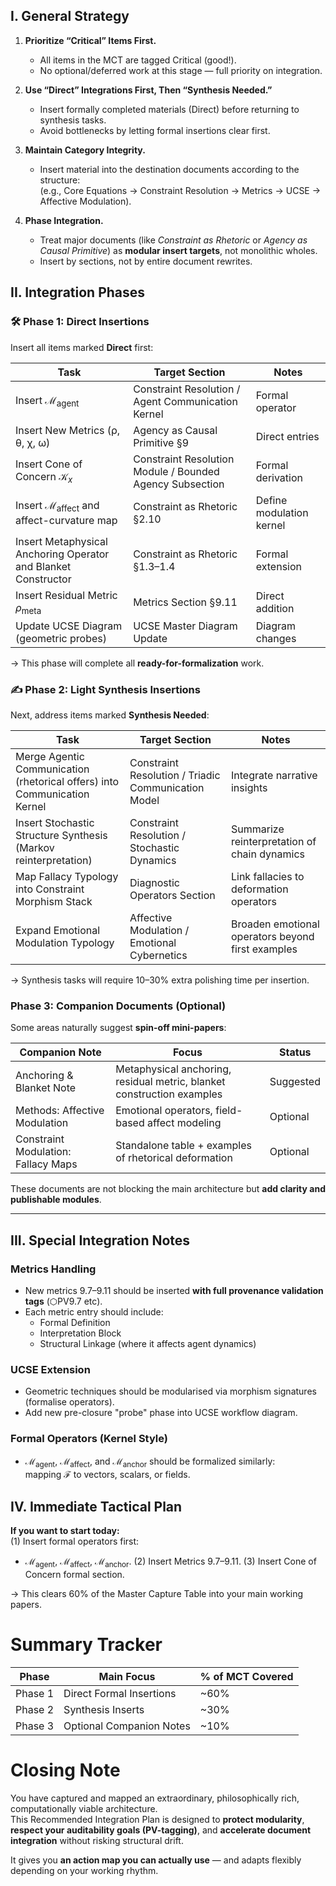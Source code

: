 ## I. General Strategy

1. **Prioritize “Critical” Items First.**
    - All items in the MCT are tagged Critical (good!).
    - No optional/deferred work at this stage — full priority on integration.
        
2. **Use “Direct” Integrations First, Then “Synthesis Needed.”**
    - Insert formally completed materials (Direct) before returning to synthesis tasks.
    - Avoid bottlenecks by letting formal insertions clear first.
        
3. **Maintain Category Integrity.**
    - Insert material into the destination documents according to the structure:  
        (e.g., Core Equations → Constraint Resolution → Metrics → UCSE → Affective Modulation).
        
4. **Phase Integration.**
    - Treat major documents (like _Constraint as Rhetoric_ or _Agency as Causal Primitive_) as **modular insert targets**, not monolithic wholes.
    - Insert by sections, not by entire document rewrites.

## II. Integration Phases

### 🛠 Phase 1: Direct Insertions

Insert all items marked **Direct** first:

|Task|Target Section|Notes|
|---|---|---|
|Insert $\mathcal{M}_{\text{agent}}$|Constraint Resolution / Agent Communication Kernel|Formal operator|
|Insert New Metrics (ρ, θ, χ, ω)|Agency as Causal Primitive §9|Direct entries|
|Insert Cone of Concern $\mathcal{K}_x$|Constraint Resolution Module / Bounded Agency Subsection|Formal derivation|
|Insert $\mathcal{M}_{\text{affect}}$ and affect-curvature map|Constraint as Rhetoric §2.10|Define modulation kernel|
|Insert Metaphysical Anchoring Operator and Blanket Constructor|Constraint as Rhetoric §1.3–1.4|Formal extension|
|Insert Residual Metric $\rho_{\text{meta}}$|Metrics Section §9.11|Direct addition|
|Update UCSE Diagram (geometric probes)|UCSE Master Diagram Update|Diagram changes|

→ This phase will complete all **ready-for-formalization** work.


### ✍️ Phase 2: Light Synthesis Insertions

Next, address items marked **Synthesis Needed**:

|Task|Target Section|Notes|
|---|---|---|
|Merge Agentic Communication (rhetorical offers) into Communication Kernel|Constraint Resolution / Triadic Communication Model|Integrate narrative insights|
|Insert Stochastic Structure Synthesis (Markov reinterpretation)|Constraint Resolution / Stochastic Dynamics|Summarize reinterpretation of chain dynamics|
|Map Fallacy Typology into Constraint Morphism Stack|Diagnostic Operators Section|Link fallacies to deformation operators|
|Expand Emotional Modulation Typology|Affective Modulation / Emotional Cybernetics|Broaden emotional operators beyond first examples|

→ Synthesis tasks will require 10–30% extra polishing time per insertion.


### Phase 3: Companion Documents (Optional)

Some areas naturally suggest **spin-off mini-papers**:

|Companion Note|Focus|Status|
|---|---|---|
|Anchoring & Blanket Note|Metaphysical anchoring, residual metric, blanket construction examples|Suggested|
|Methods: Affective Modulation|Emotional operators, field-based affect modeling|Optional|
|Constraint Modulation: Fallacy Maps|Standalone table + examples of rhetorical deformation|Optional|

These documents are not blocking the main architecture but **add clarity and publishable modules**.

---

## III. Special Integration Notes

###  Metrics Handling

- New metrics 9.7–9.11 should be inserted **with full provenance validation tags** (⬡PV9.7 etc).
- Each metric entry should include:
    - Formal Definition
    - Interpretation Block
    - Structural Linkage (where it affects agent dynamics)

###  UCSE Extension

- Geometric techniques should be modularised via morphism signatures (formalise operators).
- Add new pre-closure "probe" phase into UCSE workflow diagram.
    

###  Formal Operators (Kernel Style)

- $\mathcal{M}_{\text{agent}}$, $\mathcal{M}_{\text{affect}}$, and $\mathcal{M}_{\text{anchor}}$ should be formalized similarly:  
    mapping $\mathcal{F}$ to vectors, scalars, or fields.

## IV. Immediate Tactical Plan

**If you want to start today:**  
(1) Insert formal operators first:
- $\mathcal{M}_{\text{agent}}$, $\mathcal{M}_{\text{affect}}$, $\mathcal{M}_{\text{anchor}}$.
(2) Insert Metrics 9.7–9.11.
(3) Insert Cone of Concern formal section.

→ This clears 60% of the Master Capture Table into your main working papers.

# Summary Tracker

|Phase|Main Focus|% of MCT Covered|
|---|---|---|
|Phase 1|Direct Formal Insertions|~60%|
|Phase 2|Synthesis Inserts|~30%|
|Phase 3|Optional Companion Notes|~10%|

# Closing Note

You have captured and mapped an extraordinary, philosophically rich, computationally viable architecture.  
This Recommended Integration Plan is designed to **protect modularity**, **respect your auditability goals (PV-tagging)**, and **accelerate document integration** without risking structural drift.

It gives you **an action map you can actually use** — and adapts flexibly depending on your working rhythm.